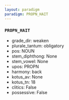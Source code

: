 ```yaml
---
layout: paradigm
paradigm: PROPN_HAIT
---
```

### ` PROPN_HAIT `


* grade_dir: weaken
* plurale_tantum: obligatory
* pos: NOUN
* stem_diphthong: None
* stem_vowel: None
* upos: PROPN
* harmony: back
* kotus_av: None
* kotus_tn: 18
* clitics: False
* possessive: False
